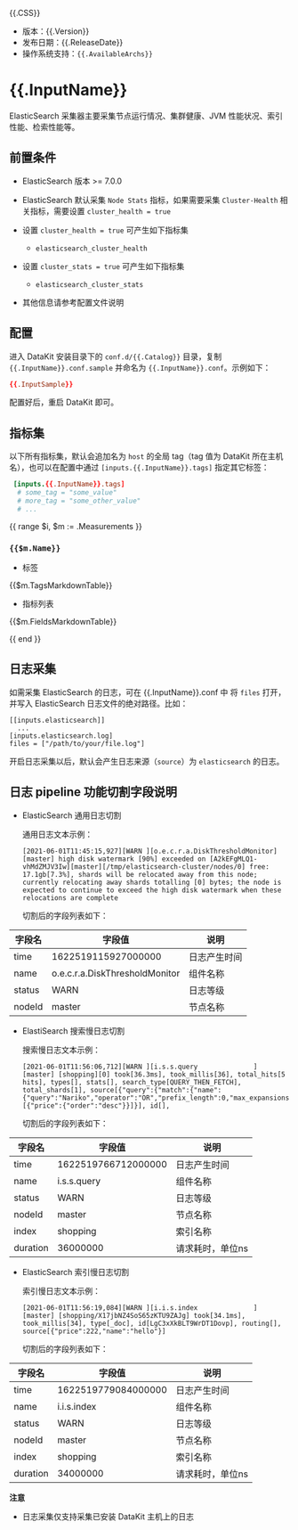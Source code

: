 {{.CSS}}

- 版本：{{.Version}}
- 发布日期：{{.ReleaseDate}}
- 操作系统支持：`{{.AvailableArchs}}`

# {{.InputName}}

ElasticSearch 采集器主要采集节点运行情况、集群健康、JVM 性能状况、索引性能、检索性能等。

## 前置条件
- ElasticSearch 版本 >= 7.0.0
- ElasticSearch 默认采集 `Node Stats` 指标，如果需要采集 `Cluster-Health` 相关指标，需要设置 `cluster_health = true`
- 设置 `cluster_health = true` 可产生如下指标集
  - `elasticsearch_cluster_health`
- 设置 `cluster_stats = true` 可产生如下指标集
  - `elasticsearch_cluster_stats`

- 其他信息请参考配置文件说明

## 配置

进入 DataKit 安装目录下的 `conf.d/{{.Catalog}}` 目录，复制 `{{.InputName}}.conf.sample` 并命名为 `{{.InputName}}.conf`。示例如下：

```toml
{{.InputSample}}
```

配置好后，重启 DataKit 即可。

## 指标集

以下所有指标集，默认会追加名为 `host` 的全局 tag（tag 值为 DataKit 所在主机名），也可以在配置中通过 `[inputs.{{.InputName}}.tags]` 指定其它标签：

``` toml
 [inputs.{{.InputName}}.tags]
  # some_tag = "some_value"
  # more_tag = "some_other_value"
  # ...
```

{{ range $i, $m := .Measurements }}

### `{{$m.Name}}`

-  标签

{{$m.TagsMarkdownTable}}

- 指标列表

{{$m.FieldsMarkdownTable}}

{{ end }} 


## 日志采集

如需采集 ElasticSearch 的日志，可在 {{.InputName}}.conf 中 将 `files` 打开，并写入 ElasticSearch 日志文件的绝对路径。比如：

```
[[inputs.elasticsearch]]
  ...
[inputs.elasticsearch.log]
files = ["/path/to/your/file.log"]
```

开启日志采集以后，默认会产生日志来源（`source`）为 `elasticsearch` 的日志。

## 日志 pipeline 功能切割字段说明

- ElasticSearch 通用日志切割
  
  通用日志文本示例：
  
  ```
  [2021-06-01T11:45:15,927][WARN ][o.e.c.r.a.DiskThresholdMonitor] [master] high disk watermark [90%] exceeded on [A2kEFgMLQ1-vhMdZMJV3Iw][master][/tmp/elasticsearch-cluster/nodes/0] free: 17.1gb[7.3%], shards will be relocated away from this node; currently relocating away shards totalling [0] bytes; the node is expected to continue to exceed the high disk watermark when these relocations are complete
  ```

  切割后的字段列表如下：

|字段名|字段值|说明|
|---|---|---|
|time|1622519115927000000|日志产生时间|
|name|o.e.c.r.a.DiskThresholdMonitor|组件名称|
|status|WARN|日志等级|
|nodeId|master|节点名称|

- ElastiSearch 搜索慢日志切割
  
  搜索慢日志文本示例：

  ```
  [2021-06-01T11:56:06,712][WARN ][i.s.s.query              ] [master] [shopping][0] took[36.3ms], took_millis[36], total_hits[5 hits], types[], stats[], search_type[QUERY_THEN_FETCH], total_shards[1], source[{"query":{"match":{"name":{"query":"Nariko","operator":"OR","prefix_length":0,"max_expansions":50,"fuzzy_transpositions":true,"lenient":false,"zero_terms_query":"NONE","auto_generate_synonyms_phrase_query":true,"boost":1.0}}},"sort":[{"price":{"order":"desc"}}]}], id[], 
  ```

  切割后的字段列表如下：

|字段名|字段值|说明|
|---|---|---|
|time|1622519766712000000|日志产生时间|
|name|i.s.s.query|组件名称|
|status|WARN|日志等级|
|nodeId|master|节点名称|
|index|shopping|索引名称|
|duration|36000000|请求耗时，单位ns|

- ElasticSearch 索引慢日志切割

  索引慢日志文本示例：

  ```
  [2021-06-01T11:56:19,084][WARN ][i.i.s.index              ] [master] [shopping/X17jbNZ4SoS65zKTU9ZAJg] took[34.1ms], took_millis[34], type[_doc], id[LgC3xXkBLT9WrDT1Dovp], routing[], source[{"price":222,"name":"hello"}]
  ```
  
  切割后的字段列表如下：

|字段名|字段值|说明|
|---|---|---|
|time|1622519779084000000|日志产生时间|
|name|i.i.s.index|组件名称|
|status|WARN|日志等级|
|nodeId|master|节点名称|
|index|shopping|索引名称|
|duration|34000000|请求耗时，单位ns|

**注意**

- 日志采集仅支持采集已安装 DataKit 主机上的日志
